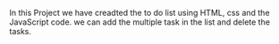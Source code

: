 In this Project we have creadted the to do list using HTML, css and the JavaScript code.
we can add the multiple task in the list and delete the tasks.
